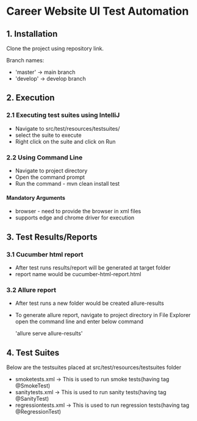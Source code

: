 # Career Website UI Test Automation 

## 1. Installation
Clone the project using repository link.

Branch names:

* 'master' -> main branch
* 'develop' -> develop branch

## 2. Execution

### 2.1 Executing test suites using IntelliJ

* Navigate to src/test/resources/testsuites/
* select the suite to execute
* Right click on the suite and click on Run

### 2.2 Using Command Line

* Navigate to project directory
* Open the command prompt
* Run the command - mvn clean install test

#### Mandatory Arguments
* browser - need to provide the browser in xml files
* supports edge and chrome driver for execution

## 3. Test Results/Reports

### 3.1 Cucumber html report
* After test runs results/report will be generated at target folder
* report name would be cucumber-html-report.html

### 3.2 Allure report
* After test runs a new folder would be created allure-results
* To generate allure report, navigate to project directory in File Explorer
open the command line and enter below command

    'allure serve allure-results'

## 4. Test Suites

Below are the testsuites placed at src/test/resources/testsuites folder

* smoketests.xml -> This is used to run smoke tests(having tag @SmokeTest)
* sanitytests.xml -> This is used to run sanity tests(having tag @SanityTest)
* regressiontests.xml -> This is used to run regression tests(having tag @RegressionTest)